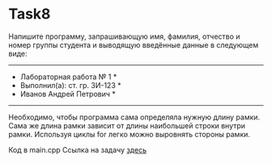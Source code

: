 # Task8


Напишите программу, запрашивающую имя, фамилия, отчество и номер группы студента и выводящую введённые данные в следующем виде:
* ********************************
   * Лабораторная работа № 1      *
   * Выполнил(а): ст. гр. ЗИ-123  *
   * Иванов Андрей Петрович       *
* ******************************** 

Необходимо, чтобы программа сама определяла нужную длину рамки. Сама же длина рамки зависит от длины наибольшей строки внутри рамки. Используя циклы for легко можно выровнять стороны рамки.

Код в main.cpp
Ссылка на задачу [здесь](http://cppstudio.com/post/1395/)
